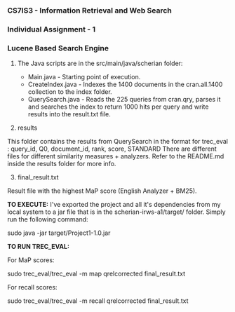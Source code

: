 ### CS7IS3 - Information Retrieval and Web Search
### Individual Assignment - 1
### Lucene Based Search Engine 

1. The Java scripts are in the src/main/java/scherian folder:
   - Main.java - Starting point of execution.
   - CreateIndex.java - Indexes the 1400 documents in the cran.all.1400 collection to the index folder. 
   - QuerySearch.java - Reads the 225 queries from cran.qry, parses it and searches the index to return 1000 hits per query and write results into the result.txt file.

2. results

This folder contains the results from QuerySearch in the format for trec_eval : query_id, Q0, document_id, rank, score, STANDARD 
There are different files for different similarity measures + analyzers. Refer to the README.md inside the results folder for more info.

3. final_result.txt 

Result file with the highest MaP score (English Analyzer + BM25).

**TO EXECUTE:**
I've exported the project and all it's dependencies from my local system to a jar file that is in the scherian-irws-a1/target/ folder.
Simply run the following command: 

sudo java -jar target/Project1-1.0.jar

**TO RUN TREC_EVAL:**

For MaP scores:

sudo trec_eval/trec_eval -m map qrelcorrected final_result.txt

For recall scores: 

sudo trec_eval/trec_eval -m recall qrelcorrected final_result.txt
